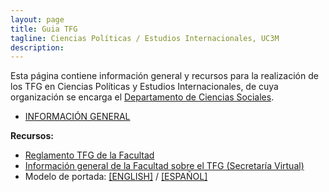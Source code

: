 ```yaml
---
layout: page
title: Guia TFG
tagline: Ciencias Políticas / Estudios Internacionales, UC3M
description:
---
```


Esta página contiene información general y recursos para la realización de los TFG en Ciencias Políticas y Estudios Internacionales, de cuya organización se encarga el [Departamento de Ciencias Sociales](https://www.uc3m.es/departamento-ciencias-sociales/inicio).

<!-- **Nota sobre modalidad específica:** en este momento, y como norma general, no se ofrecen TFG en la modalidad específica en las áreas de Ciencias Políticas y Estudios Internacionales, si no que todos los profesores del área ofertan un tema en una de las dos áreas en la modalidad general. Si un estudiante está interesado en realizar un TFG con un profesor en concreto, deberá elegirlo entre las ofertas en la modalidad general. -->

- [INFORMACIÓN GENERAL](files/slides/slides_TFG.pdf)
<!-- - [FECHAS CURSO 2022-2023](./fechas.html) -->
<!-- - Convocatoria de TFG: [Ideas Lab 'Europa' / Laboratorio de Ideas 'Europa'](files/ideas_lab_europa_2023.pdf) -->
<!-- - [SOLICITUD DEFENSA ONLINE (llamamiento junio 2023)](./defensa_online.html) -->

**Recursos:**

- [Reglamento TFG de la Facultad](files/Reglamento_TFG_Sept_2020_FCSJ.pdf)
- [Información general de la Facultad sobre el TFG (Secretaría Virtual)](https://www.uc3m.es/ss/Satellite/SecretariaVirtual/es/TextoDosColumnas/1371241563580/Trabajo_de_Fin_de_Grad)
- Modelo de portada: [[ENGLISH]](files/modelo_portada_ENG.doc) / [[ESPAÑOL]](files/modelo_portada_ESP.doc)

